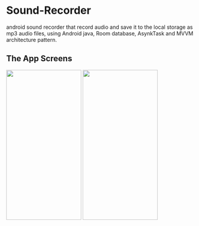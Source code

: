 # Sound-Recorder
android sound recorder that record audio and save it to the local storage as mp3 audio files, using Android java, Room database, AsynkTask and MVVM architecture pattern.

## The App Screens

<div>
<img src="https://user-images.githubusercontent.com/49378579/103482176-f352b500-4de7-11eb-957c-ffd3b7828756.jpg" width="200" height="400"/>
<img src="https://user-images.githubusercontent.com/49378579/103482223-4af12080-4de8-11eb-8e02-e43a284d2ae2.jpg" width="200" height="400"/>
</div>

